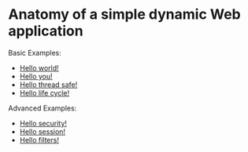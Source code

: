 # Anatomy of a simple dynamic Web application

Basic Examples:
* [Hello world!](helloWorld)
* [Hello you!](helloYou)
* [Hello thread safe!](helloThreadSafe)
* [Hello life cycle!](helloLifeCycle)

Advanced Examples:
* [Hello security!](helloSecurity)
* [Hello session!](helloSession)
* [Hello filters!](helloFilters)
